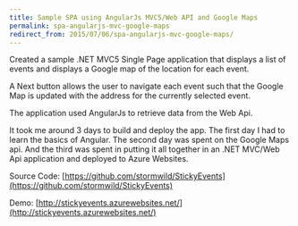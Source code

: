 ```yaml
---
title: Sample SPA using AngularJs MVC5/Web API and Google Maps
permalink: spa-angularjs-mvc-google-maps
redirect_from: 2015/07/06/spa-angularjs-mvc-google-maps/
---
```


Created a sample .NET MVC5 Single Page application that displays a list of events and displays a Google map of the location for each event. 

A Next button allows the user to navigate each event such that the Google Map is updated with the address for the currently selected event.

The application used AngularJs to retrieve data from the Web Api.

It took me around 3 days to build and deploy the app. The first day I had to learn the basics of Angular. The second day was spent on the Google Maps api. And the third was spent in putting it all together in an .NET MVC/Web Api application and deployed to Azure Websites.

Source Code: [https://github.com/stormwild/StickyEvents](https://github.com/stormwild/StickyEvents)

Demo: [http://stickyevents.azurewebsites.net/](http://stickyevents.azurewebsites.net/)

